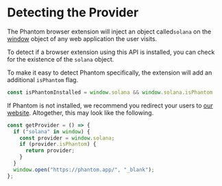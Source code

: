 # Detecting the Provider

The Phantom browser extension will inject an object called`solana` on the [window](https://developer.mozilla.org/en-US/docs/Web/API/Window) object of any web application the user visits.

To detect if a browser extension using this API is installed, you can check for the existence of the `solana` object.

To make it easy to detect Phantom specifically, the extension will add an additional `isPhantom` flag.

```javascript
const isPhantomInstalled = window.solana && window.solana.isPhantom
```

If Phantom is not installed, we recommend you redirect your users to [our website](https://phantom.app/). Altogether, this may look like the following.

```javascript
const getProvider = () => {
  if ("solana" in window) {
    const provider = window.solana;
    if (provider.isPhantom) {
      return provider;
    }
  }
  window.open("https://phantom.app/", "_blank");
};
```

